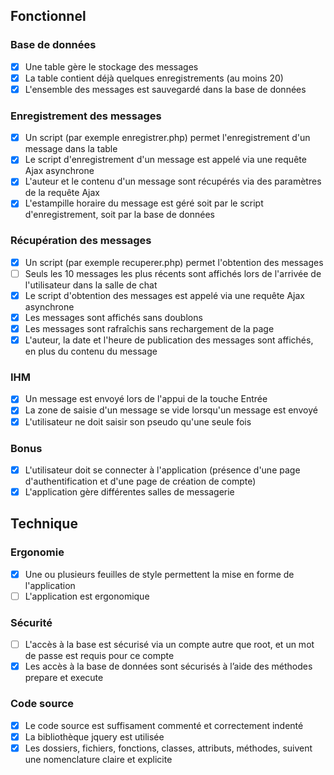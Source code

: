 ## Fonctionnel

### Base de données

- [x] Une table gère le stockage des messages
- [x] La table contient déjà quelques enregistrements (au moins 20)
- [x] L'ensemble des messages est sauvegardé dans la base de données

### Enregistrement des messages

- [x] Un script (par exemple enregistrer.php) permet l'enregistrement d'un message dans la table
- [x] Le script d'enregistrement d'un message est appelé via une requête Ajax asynchrone
- [x] L'auteur et le contenu d'un message sont récupérés via des paramètres de la requête Ajax
- [x] L'estampille horaire du message est géré soit par le script d'enregistrement, soit par la base de données

### Récupération des messages

- [x] Un script (par exemple recuperer.php) permet l'obtention des messages
- [ ] Seuls les 10 messages les plus récents sont affichés lors de l'arrivée de l'utilisateur dans la salle de chat
- [x] Le script d'obtention des messages est appelé via une requête Ajax asynchrone
- [x] Les messages sont affichés sans doublons
- [x] Les messages sont rafraîchis sans rechargement de la page
- [x] L'auteur, la date et l'heure de publication des messages sont affichés, en plus du contenu du message

### IHM

- [x] Un message est envoyé lors de l'appui de la touche Entrée
- [x] La zone de saisie d'un message se vide lorsqu'un message est envoyé
- [x] L'utilisateur ne doit saisir son pseudo qu'une seule fois

### Bonus

- [x] L'utilisateur doit se connecter à l'application (présence d'une page d'authentification et d'une page de création de compte)
- [x] L'application gère différentes salles de messagerie

## Technique

### Ergonomie

- [x] Une ou plusieurs feuilles de style permettent la mise en forme de l'application
- [ ] L'application est ergonomique

### Sécurité

- [ ] L'accès à la base est sécurisé via un compte autre que root, et un mot de passe est requis pour ce compte
- [x] Les accès à la base de données sont sécurisés à l’aide des méthodes prepare et execute

### Code source

- [x] Le code source est suffisament commenté et correctement indenté
- [x] La bibliothèque jquery est utilisée
- [x] Les dossiers, fichiers, fonctions, classes, attributs, méthodes, suivent une nomenclature claire et explicite
